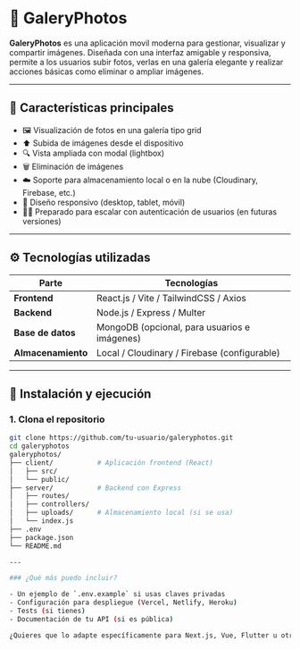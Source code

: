# 📸 GaleryPhotos

**GaleryPhotos** es una aplicación movil moderna para gestionar, visualizar y compartir imágenes. Diseñada con una interfaz amigable y responsiva, permite a los usuarios subir fotos, verlas en una galería elegante y realizar acciones básicas como eliminar o ampliar imágenes.

---

## 🌟 Características principales

- 🖼️ Visualización de fotos en una galería tipo grid
- ⬆️ Subida de imágenes desde el dispositivo
- 🔍 Vista ampliada con modal (lightbox)
- 🗑️ Eliminación de imágenes
- ☁️ Soporte para almacenamiento local o en la nube (Cloudinary, Firebase, etc.)
- 📱 Diseño responsivo (desktop, tablet, móvil)
- 🧑‍💻 Preparado para escalar con autenticación de usuarios (en futuras versiones)

---

## ⚙️ Tecnologías utilizadas

| Parte        | Tecnologías                                     |
|--------------|-------------------------------------------------|
| **Frontend** | React.js / Vite / TailwindCSS / Axios           |
| **Backend**  | Node.js / Express / Multer                      |
| **Base de datos** | MongoDB (opcional, para usuarios e imágenes)  |
| **Almacenamiento** | Local / Cloudinary / Firebase (configurable) |

---

## 🚀 Instalación y ejecución

### 1. Clona el repositorio

```bash
git clone https://github.com/tu-usuario/galeryphotos.git
cd galeryphotos
galeryphotos/
├── client/           # Aplicación frontend (React)
│   ├── src/
│   └── public/
├── server/           # Backend con Express
│   ├── routes/
│   ├── controllers/
│   ├── uploads/      # Almacenamiento local (si se usa)
│   └── index.js
├── .env
├── package.json
└── README.md

---

### ¿Qué más puedo incluir?

- Un ejemplo de `.env.example` si usas claves privadas
- Configuración para despliegue (Vercel, Netlify, Heroku)
- Tests (si tienes)
- Documentación de tu API (si es pública)

¿Quieres que lo adapte específicamente para Next.js, Vue, Flutter u otra tecnología?
